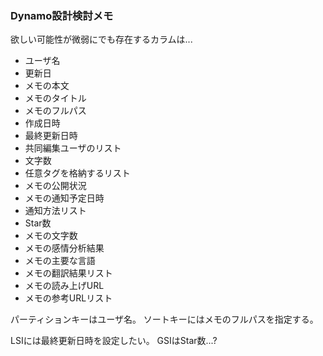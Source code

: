 ### Dynamo設計検討メモ
欲しい可能性が微弱にでも存在するカラムは...

* ユーザ名
* 更新日
* メモの本文
* メモのタイトル
* メモのフルパス
* 作成日時
* 最終更新日時
* 共同編集ユーザのリスト
* 文字数
* 任意タグを格納するリスト
* メモの公開状況
* メモの通知予定日時
* 通知方法リスト
* Star数
* メモの文字数
* メモの感情分析結果
* メモの主要な言語
* メモの翻訳結果リスト
* メモの読み上げURL
* メモの参考URLリスト

パーティションキーはユーザ名。
ソートキーにはメモのフルパスを指定する。

LSIには最終更新日時を設定したい。
GSIはStar数...?
